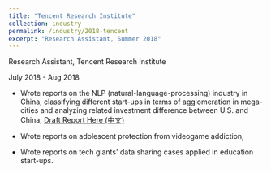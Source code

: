 ```yaml
---
title: "Tencent Research Institute"
collection: industry
permalink: /industry/2018-tencent
excerpt: "Research Assistant, Summer 2018"
---
```


Research Assistant, Tencent Research Institute

July 2018 - Aug 2018


- Wrote reports on the NLP (natural-language-processing) industry in China, classifying different start-ups in terms of
agglomeration in mega-cities and analyzing related investment difference between U.S. and China;
  [Draft Report Here (中文)](https://ginxiaojinzheng.github.io/files/NLP-report-tencent.pdf)

- Wrote reports on adolescent protection from videogame addiction;
- Wrote reports on tech giants' data sharing cases applied in education start-ups.

